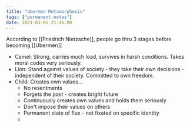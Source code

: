 ```yaml
---
title: "Ubermen Metamorphosis"
tags: ["permanent-notes"]
date: 2021-03-05 21:46:00
---
```


According to [[Friedrich Nietzsche]], people go thru 3 stages before becoming [[Ubermen]]

- Camel: Strong, carries much load, survives in harsh conditions. Takes moral codes very seriously.
- Lion: Stand against values of society - they take their own decisions - independent of their society. Committed to own freedom.
- Child: Creates own values...
	- No resentments
	- Forgets the past - creates bright future
	- Continuously creates own values and holds them seriously
	- Don't impose their values on others
	- Permanent state of flux - not fixated on specific identity
	- 